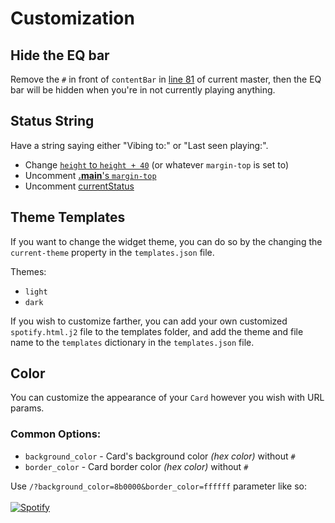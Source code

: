 # Customization

## Hide the EQ bar

Remove the `#` in front of `contentBar` in [line 81](https://github.com/metarex21/Showtify/blob/main/api/spotify.py#L116) of current master, then the EQ bar will be hidden when you're in not currently playing anything.

## Status String

Have a string saying either "Vibing to:" or "Last seen playing:".

* Change [`height` to `height + 40`](https://github.com/metarex21/Showtify/blob/main/api/templates/spotify.html.j2#L1-L2) (or whatever `margin-top` is set to)
* Uncomment [**.main**'s `margin-top`](https://github.com/metarex21/Showtify/blob/main/api/templates/spotify.html.j2#L10)
* Uncomment [currentStatus](https://github.com/metarex21/Showtify/blob/main/api/templates/spotify.html.j2#L93)

## Theme Templates

If you want to change the widget theme, you can do so by the changing the `current-theme` property in the `templates.json` file.

Themes:
* `light`
* `dark`

If you wish to customize farther, you can add your own customized `spotify.html.j2` file to the templates folder, and add the theme and file name to the `templates` dictionary in the `templates.json` file.

## Color

You can customize the appearance of your `Card` however you wish with URL params.

### Common Options:

- `background_color` - Card's background color _(hex color)_ without `#`
- `border_color` - Card border color _(hex color)_ without `#`

Use `/?background_color=8b0000&border_color=ffffff` parameter like so:  
&nbsp; <br> [![Spotify](https://showtify.vercel.app/api/spotify?background_color=0d1117&border_color=ffffff)]()
